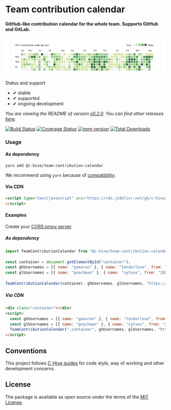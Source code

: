 # Team contribution calendar

#### GitHub-like contribution calendar for the whole team. Supports GitHub and GitLab.

![](etc/preview.gif)

Status and support

- &#x2714; stable
- &#x2714; supported
- &#x2714; ongoing development

<!--- Version information -->
*You are viewing the README of version [v0.2.0](/../../releases/tag/v0.2.0). You can find other releases [here](/../../releases).*
<!--- Version information end -->

[![Build Status](https://github.com/c-hive/team-contribution-calendar/workflows/CI/badge.svg)](https://github.com/c-hive/team-contribution-calendar/actions)
[![Coverage Status](https://coveralls.io/repos/github/c-hive/team-contribution-calendar/badge.svg?branch=master)](https://coveralls.io/github/c-hive/team-contribution-calendar?branch=master)
[![npm version](https://badge.fury.io/js/%40c-hive%2Fteam-contribution-calendar.svg)](https://badge.fury.io/js/%40c-hive%2Fteam-contribution-calendar)
[![Total Downloads](https://img.shields.io/npm/dw/@c-hive/team-contribution-calendar.svg)](https://www.npmjs.com/package/@c-hive/team-contribution-calendar)

### Usage

#### As dependency

```
yarn add @c-hive/team-contribution-calendar
```

We recommend using `yarn` because of [compatibility](https://github.com/c-hive/team-contribution-calendar/issues/55).

#### Via CDN

```html
<script type="text/javascript" src="https://cdn.jsdelivr.net/gh/c-hive/team-contribution-calendar@0.2.0/dist/team-contribution-calendar.min.js">
</script>
```

#### Examples

Create your [CORS proxy server](https://github.com/Rob--W/cors-anywhere).

##### As dependency

```javascript
import TeamContributionCalendar from "@c-hive/team-contribution-calendar";

const container = document.getElementById("container");
const ghUsernames = [{ name: "gaearon" }, { name: "tenderlove", from: "2020-01-20" }, { name: "thisismydesign", from: "2020-01-20", to: "2020-03-20" }];
const glUsernames = [{ name: "gnachman" }, { name: "sytses", from: "2020-01-20" }];

TeamContributionCalendar(container, ghUsernames, glUsernames, "https://your-proxy-server.com/");
```

##### Via CDN

```html
<div class="container"></div>
<script>
  const ghUsernames = [{ name: "gaearon" }, { name: "tenderlove", from: "2020-01-20" }, { name: "thisismydesign", from: "2020-01-20", to: "2020-03-20" }];
  const glUsernames = [{ name: "gnachman" }, { name: "sytses", from: "2020-01-20" }];
  TeamContributionCalendar(".container", ghUsernames, glUsernames, "https://your-proxy-server.com/");
</script>
```

## Conventions

This project follows [C-Hive guides](https://github.com/c-hive/guides) for code style, way of working and other development concerns.

## License

The package is available as open source under the terms of the [MIT License](http://opensource.org/licenses/MIT).
